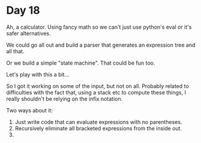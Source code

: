 # Day 18
Ah, a calculator. Using fancy math so we can't just use python's eval or it's 
safer alternatives.

We could go all out and build a parser that generates an expression tree and 
all that.

Or we build a simple "state machine". That could be fun too.

Let's play with this a bit... 

So I got it working on some of the input, but not on all. Probably related to 
difficulties with the fact that, using a stack etc to compute these things, 
I really shouldn't be relying on the infix notation.

Two ways about it:
1. Just write code that can evaluate expressions with no parentheses.
2. Recursively eliminate all bracketed expressions from the inside out.
3. 